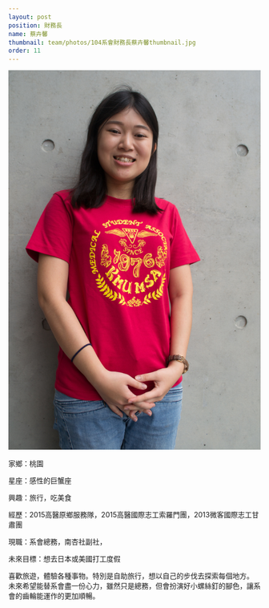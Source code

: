 ```yaml
---
layout: post
position: 財務長
name: 蔡卉馨
thumbnail: team/photos/104系會財務長蔡卉馨thumbnail.jpg
order: 11
---
```

![104系會財務長蔡卉馨](photos/104系會財務長蔡卉馨full.jpg)

家鄉：桃園

星座：感性的巨蟹座

興趣：旅行，吃美食

經歷：2015高醫原鄉服務隊，2015高醫國際志工索羅門團，2013微客國際志工甘肅團

現職：系會總務，南杏社副社，

未來目標：想去日本或美國打工度假

喜歡旅遊，體驗各種事物。特別是自助旅行，想以自己的步伐去探索每個地方。
未來希望能替系會盡一份心力，雖然只是總務，但會扮演好小螺絲釘的腳色，讓系會的齒輪能運作的更加順暢。
